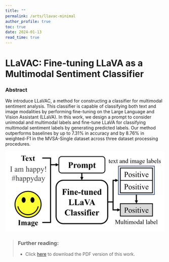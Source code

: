 ```yaml
---
title: ""
permalink: /arts/llavac-minimal
author_profile: true
toc: true
date: 2024-01-13
read_time: true
---
```


# LLaVAC: Fine-tuning LLaVA as a Multimodal Sentiment Classifier

### Abstract
We introduce LLaVAC, a method for constructing a classifier for multimodal sentiment analysis. This classifier is capable of classifying both text and image modalities by performing fine-tuning on the Large Language and Vision Assistant (LLaVA). In this work, we design a prompt to consider unimodal and multimodal labels and fine-tune LLaVA for classifying multimodal sentiment labels by generating predicted labels. Our method outperforms baselines by up to 7.31% in accuracy and by 8.76% in weighted-F1 in the MVSA-Single dataset across three dataset processing procedures.

![llavac-model-figure](/assets/files/posts/lmm-classifier/llavac-model-figure.png)
> ### Further reading:
> - Click [here](/assets/files/posts/lmm-classifier/thodsaporn-chayintr-posts-lmm-classifier.pdf) to download the PDF version of this work.